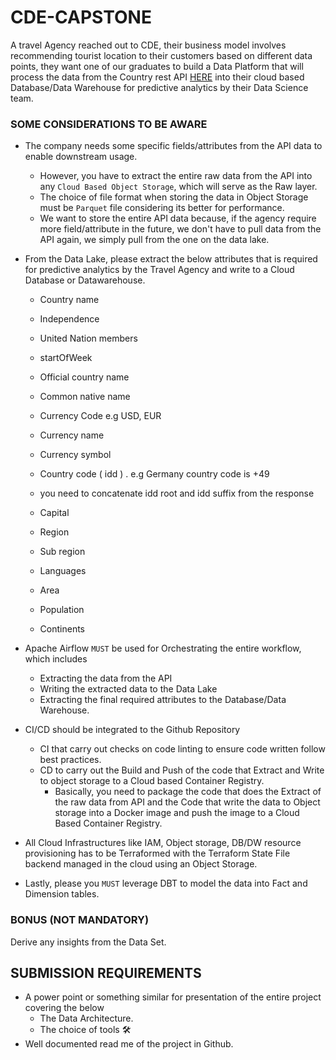 # CDE-CAPSTONE
A travel Agency reached out to CDE, their business model involves recommending tourist location to their customers based on different data points, they want one of our graduates to build a Data Platform that will process the data from the Country rest API [HERE](https://restcountries.com/v3.1/all) into their cloud based Database/Data Warehouse for predictive analytics by their Data Science team.

### SOME CONSIDERATIONS TO BE AWARE
- The company needs some specific fields/attributes from the API data to enable downstream usage.
  - However, you have to extract the entire raw data from the API into any `Cloud Based Object Storage`, which will serve as the Raw layer.
  - The choice of file format when storing the data in Object Storage must be `Parquet` file considering its better for performance.
  - We want to store the entire API data because, if the agency require more field/attribute in the future, we don't have to pull data from the API again, we simply pull from the one on the data lake.
- From the Data Lake, please extract the below attributes that is required for predictive analytics by the Travel Agency and write to a Cloud Database or Datawarehouse.

  - Country name

  - Independence

  - United Nation members

  - startOfWeek

  - Official country name

  - Common native name

  - Currency Code e.g USD, EUR

  - Currency name

  - Currency symbol

  - Country code ( idd ) . e.g Germany country code is +49

  - you need to concatenate idd root and idd suffix from the response

  - Capital

  - Region

  - Sub region

  - Languages

  - Area

  - Population

  - Continents

 - Apache Airflow `MUST` be used for Orchestrating the entire workflow, which includes
   - Extracting the data from the API
   - Writing the extracted data to the Data Lake
   - Extracting the final required attributes to the Database/Data Warehouse.
  
- CI/CD should be integrated to the Github Repository
  - CI that carry out checks on code linting to ensure code written follow best practices.
  - CD to carry out the Build and Push of the code that Extract and Write to object storage to a Cloud based Container Registry.
    - Basically, you need to package the code that does the Extract of the raw data from API and the Code that write the data to Object storage into a Docker image and push the image to a Cloud Based Container Registry.

- All Cloud Infrastructures like IAM, Object storage, DB/DW resource provisioning has to be Terraformed with the Terraform State File backend managed in the cloud using an Object Storage.

- Lastly, please you `MUST` leverage DBT to model the data into Fact and Dimension tables.

### BONUS (NOT MANDATORY)
Derive any insights from the Data Set.


## SUBMISSION REQUIREMENTS
- A power point or something similar for presentation of the entire project covering the below
  - The Data Architecture.
  - The choice of tools 🛠️
- Well documented read me of the project in Github.